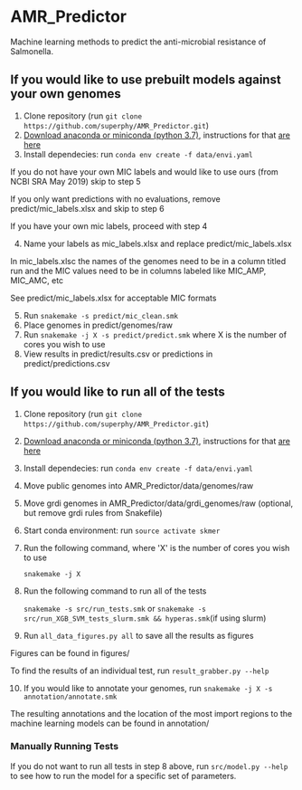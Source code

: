 # AMR_Predictor
Machine learning methods to predict the anti-microbial resistance of Salmonella.

## If you would like to use prebuilt models against your own genomes
1. Clone repository (run `git clone https://github.com/superphy/AMR_Predictor.git`)
2. [Download anaconda or miniconda (python 3.7)](https://conda.io/miniconda.html (python 3.7)), instructions for that [are here](https://conda.io/docs/user-guide/install/index.html)
3. Install dependecies: run `conda env create -f data/envi.yaml`

If you do not have your own MIC labels and would like to use ours (from NCBI SRA May 2019) skip to step 5

If you only want predictions with no evaluations, remove predict/mic_labels.xlsx and skip to step 6

If you have your own mic labels, proceed with step 4

4. Name your labels as mic_labels.xlsx and replace predict/mic_labels.xlsx

In mic_labels.xlsc the names of the genomes need to be in a column titled run and the MIC values need to be in columns labeled  like MIC_AMP, MIC_AMC, etc

See predict/mic_labels.xlsx for acceptable MIC formats

5. Run `snakemake -s predict/mic_clean.smk`
6. Place genomes in predict/genomes/raw
7. Run `snakemake -j X -s predict/predict.smk` where X is the number of cores you wish to use
8. View results in predict/results.csv or predictions in predict/predictions.csv

## If you would like to run all of the tests
1. Clone repository (run `git clone https://github.com/superphy/AMR_Predictor.git`)
2. [Download anaconda or miniconda (python 3.7)](https://conda.io/miniconda.html (python 3.7)), instructions for that [are here](https://conda.io/docs/user-guide/install/index.html)
3. Install dependecies: run `conda env create -f data/envi.yaml`
4. Move public genomes into AMR_Predictor/data/genomes/raw
5. Move grdi genomes in AMR_Predictor/data/grdi_genomes/raw (optional, but remove grdi rules from Snakefile)
6. Start conda environment: run `source activate skmer`
7. Run the following command, where 'X' is the number of cores you wish to use

   `snakemake -j X`
8. Run the following command to run all of the tests

   `snakemake -s src/run_tests.smk` or 
   `snakemake -s src/run_XGB_SVM_tests_slurm.smk && hyperas.smk`(if using slurm) 
9. Run `all_data_figures.py all` to save all the results as figures

Figures can be found in figures/

To find the results of an individual test, run `result_grabber.py --help` 

10. If you would like to annotate your genomes, run `snakemake -j X -s annotation/annotate.smk`

The resulting annotations and the location of the most import regions to the machine learning models can be found in annotation/

### Manually Running Tests
If you do not want to run all tests in step 8 above, run `src/model.py --help` to see how to run the model for a specific set of parameters.

